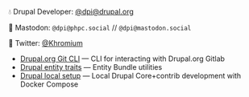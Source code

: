 💧 Drupal Developer: [@dpi@drupal.org](https://www.drupal.org/u/dpi)

🐘 Mastodon: `@dpi@phpc.social` // `@dpi@mastodon.social`

🐤 Twitter: [@Khromium](https://twitter.com/Khromium)

 - [Drupal.org Git CLI](https://github.com/dpi/dogit) — CLI for interacting with Drupal.org Gitlab
 - [Drupal entity traits](https://github.com/dpi/drupal-entity-traits) — Entity Bundle utilities
 - [Drupal local setup](https://github.com/dpi/drupal-local) — Local Drupal Core+contrib development with Docker Compose

